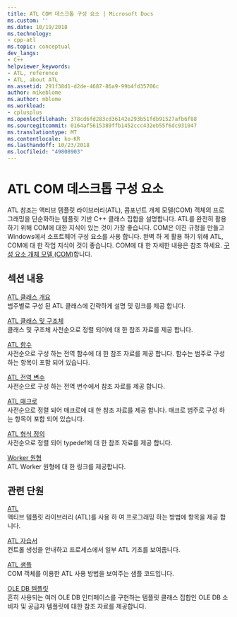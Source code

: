 ```yaml
---
title: ATL COM 데스크톱 구성 요소 | Microsoft Docs
ms.custom: ''
ms.date: 10/19/2018
ms.technology:
- cpp-atl
ms.topic: conceptual
dev_langs:
- C++
helpviewer_keywords:
- ATL, reference
- ATL, about ATL
ms.assetid: 291f38d1-d2de-4687-86a9-99b4fd35706c
author: mikeblome
ms.author: mblome
ms.workload:
- cplusplus
ms.openlocfilehash: 378cd6fd283cd36142e293b51fdb91527afb6f88
ms.sourcegitcommit: 0164af5615389ffb1452ccc432eb55f6dc931047
ms.translationtype: MT
ms.contentlocale: ko-KR
ms.lasthandoff: 10/23/2018
ms.locfileid: "49808903"
---
```

# <a name="atl-com-desktop-components"></a>ATL COM 데스크톱 구성 요소

ATL 참조는 액티브 템플릿 라이브러리(ATL), 콤포넌트 개체 모델(COM) 객체의 프로그래밍을 단순화하는 템플릿 기반 C++ 클래스 집합을 설명합니다. ATL를 완전히 활용하기 위해 COM에 대한 지식이 있는 것이 가장 좋습니다.  COM은 이진 규정을 만들고 Windows에서 소프트웨어 구성 요소를 사용 합니다. 완벽 하 게 활용 하기 위해 ATL, COM에 대 한 작업 지식이 것이 좋습니다. COM에 대 한 자세한 내용은 참조 하세요. [구성 요소 개체 모델 (COM)](/windows/desktop/com/component-object-model--com--portal)합니다.

## <a name="in-this-section"></a>섹션 내용

[ATL 클래스 개요](../atl/atl-class-overview.md)<br/>
범주별로 구성 된 ATL 클래스에 간략하게 설명 및 링크를 제공 합니다.

[ATL 클래스 및 구조체](../atl/reference/atl-classes.md)<br/>
클래스 및 구조체 사전순으로 정렬 되어에 대 한 참조 자료를 제공 합니다.

[ATL 함수](../atl/reference/atl-functions.md)<br/>
사전순으로 구성 하는 전역 함수에 대 한 참조 자료를 제공 합니다. 함수는 범주로 구성 하는 항목이 포함 되어 있습니다.

[ATL 전역 변수](../atl/reference/atl-global-variables.md)<br/>
사전순으로 구성 하는 전역 변수에서 참조 자료를 제공 합니다.

[ATL 매크로](../atl/reference/atl-macros.md)<br/>
사전순으로 정렬 되어 매크로에 대 한 참조 자료를 제공 합니다. 매크로 범주로 구성 하는 항목이 포함 되어 있습니다.

[ATL 형식 정의](../atl/reference/atl-typedefs.md)<br/>
사전순으로 정렬 되어 typedef에 대 한 참조 자료를 제공 합니다.

[Worker 원형](../atl/reference/worker-archetype.md)<br/>
ATL Worker 원형에 대 한 링크를 제공합니다.

## <a name="related-sections"></a>관련 단원

[ATL](../atl/active-template-library-atl-concepts.md)<br/>
액티브 템플릿 라이브러리 (ATL)를 사용 하 여 프로그래밍 하는 방법에 항목을 제공 합니다.

[ATL 자습서](../atl/active-template-library-atl-tutorial.md)<br/>
컨트롤 생성을 안내하고 프로세스에서 일부 ATL 기초를 보여줍니다.

[ATL 샘플](../visual-cpp-samples.md)<br/>
COM 객체를 이용한 ATL 사용 방법을 보여주는 샘플 코드입니다.

[OLE DB 템플릿](../data/oledb/ole-db-templates.md)<br/>
흔히 사용되는 여러 OLE DB 인터페이스를 구현하는 템플릿 클래스 집합인 OLE DB 소비자 및 공급자 템플릿에 대한 참조 자료를 제공합니다.  
